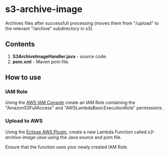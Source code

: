 # s3-archive-image

Archives files after successfull processing (moves them from "/upload" to the relevant "/archive" subdirectory in s3).

## Contents

1. **S3ArchiveImageHandler.java** - source code.
2. **pom.xml** - Maven pom file.

## How to use

### IAM Role

Using the [AWS IAM Console](https://aws.amazon.com/console/) create an IAM Role containing the "AmazonS3FullAccess" and "AWSLambdaBasicExecutionRole" permissions. 

### Upload to AWS

Using the [Eclipse AWS Plugin](https://aws.amazon.com/lambda), create a new Lambda Function called *s3-archive-image-java* using the Java source and pom file.

Ensure that the function uses your newly created IAM Role.

